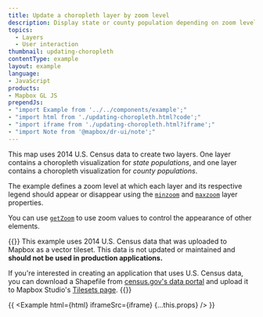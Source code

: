 ```yaml
---
title: Update a choropleth layer by zoom level
description: Display state or county population depending on zoom level.
topics:
  - Layers
  - User interaction
thumbnail: updating-choropleth
contentType: example
layout: example
language:
- JavaScript
products:
- Mapbox GL JS
prependJs:
- "import Example from '../../components/example';"
- "import html from './updating-choropleth.html?code';"
- "import iframe from './updating-choropleth.html?iframe';"
- "import Note from '@mapbox/dr-ui/note';"
---
```


This map uses 2014 U.S. Census data to create two layers. One layer contains a choropleth visualization for _state populations_, and one layer contains a choropleth visualization for _county populations_. 

The example defines a zoom level at which each layer and its respective legend should appear or disappear using the [`minzoom`](/mapbox-gl-js/style-spec/layers/#minzoom) and [`maxzoom`](/mapbox-gl-js/style-spec/layers/#maxzoom) layer properties.

You can use [`getZoom`](/mapbox-gl-js/api/map/#map#getzoom) to use zoom values to control the appearance of other elements. 

{{<Note title="Use a custom tileset">}}
This example uses 2014 U.S. Census data that was uploaded to Mapbox as a vector tileset. This data is not updated or maintained and **should not be used in production applications.**

If you're interested in creating an application that uses U.S. Census data, you can download a Shapefile from [census.gov's data portal](https://www.census.gov/geographies/mapping-files/time-series/geo/cartographic-boundary.html) and upload it to Mapbox Studio's [Tilesets page](https://studio.mapbox.com/tilesets/).
{{</Note>}}

{{ <Example html={html} iframeSrc={iframe} {...this.props} /> }}
